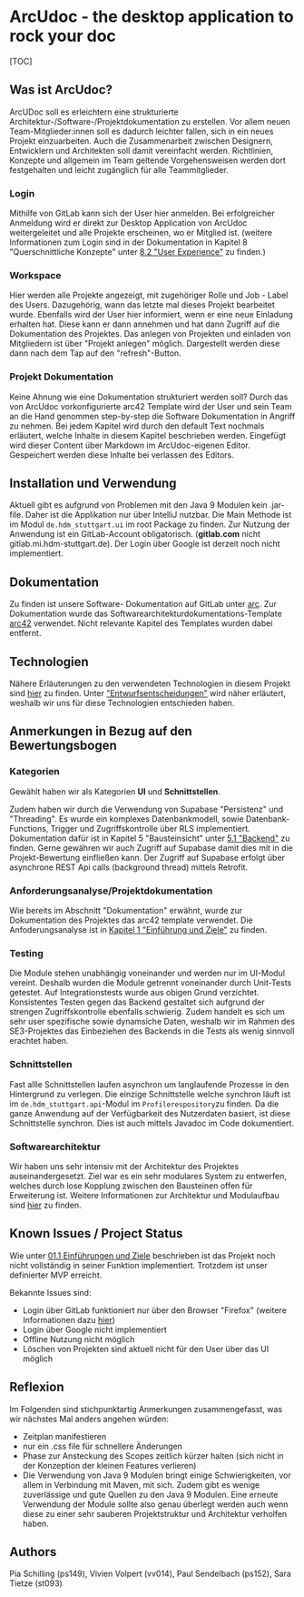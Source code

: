 

# ArcUdoc - the desktop application to rock your doc

[TOC]



## Was ist ArcUdoc?

ArcUDoc soll es erleichtern eine strukturierte Architektur-/Software-/Projektdokumentation zu erstellen. Vor allem neuen Team-Mitglieder:innen soll es dadurch leichter fallen, sich in ein neues Projekt einzuarbeiten. Auch die Zusammenarbeit zwischen Designern, Entwicklern und Architekten soll damit vereinfacht werden. Richtlinien, Konzepte und allgemein im Team geltende Vorgehensweisen werden dort festgehalten und leicht zugänglich für alle Teammitglieder. 

### Login

Mithilfe von GitLab kann sich der User hier anmelden. Bei erfolgreicher Anmeldung wird er direkt zur Desktop Application von ArcUdoc weitergeleitet und alle Projekte erscheinen, wo er Mitglied ist. (weitere Informationen zum Login sind in der Dokumentation in Kapitel 8 "Querschnittliche Konzepte" unter [8.2 "User Experience"](https://gitlab.mi.hdm-stuttgart.de/ps149/se3/-/blob/main/arc/08_Querschnittliche-Konzepte/User-Experience.md) zu finden.)

### Workspace 

Hier werden alle Projekte angezeigt, mit zugehöriger Rolle und Job - Label des Users. Dazugehörig, wann das letzte mal dieses Projekt bearbeitet wurde. Ebenfalls wird der User hier informiert, wenn er eine neue Einladung erhalten hat. Diese kann er dann annehmen und hat dann Zugriff auf die Dokumentation des Projektes. Das anlegen von Projekten und einladen von Mitgliedern ist über "Projekt anlegen" möglich. Dargestellt werden diese dann nach dem Tap auf den "refresh"-Button.

### Projekt Dokumentation

Keine Ahnung wie eine Dokumentation strukturiert werden soll? Durch das von ArcUdoc vorkonfigurierte arc42 Template wird der User und sein Team an die Hand genommen step-by-step die Software Dokumentation in Angriff zu nehmen. Bei jedem Kapitel wird durch den default Text nochmals erläutert, welche Inhalte in diesem Kapitel beschrieben werden. Eingefügt wird dieser Content über Markdown im ArcUdoc-eigenen Editor. Gespeichert werden diese Inhalte bei verlassen des Editors.


## Installation und Verwendung

Aktuell gibt es aufgrund von Problemen mit den Java 9 Modulen kein .jar- file. Daher ist die Applikation nur über IntelliJ nutzbar. Die Main Methode ist im Modul `de.hdm_stuttgart.ui` im root Package zu finden. Zur Nutzung der Anwendung ist ein GitLab-Account obligatorisch. (**gitlab.com** nicht gitlab.mi.hdm-stuttgart.de). Der Login über Google ist derzeit noch nicht implementiert.


## Dokumentation
Zu finden ist unsere Software- Dokumentation auf GitLab unter [arc](https://gitlab.mi.hdm-stuttgart.de/ps149/se3/-/tree/main/arc). Zur Dokumentation wurde das Softwarearchitekturdokumentations-Template [arc42](https://www.arc42.de/overview/) verwendet. Nicht relevante Kapitel des Templates wurden dabei entfernt. 


## Technologien

Nähere Erläuterungen zu den verwendeten Technologien in diesem Projekt sind [hier](https://gitlab.mi.hdm-stuttgart.de/ps149/se3/-/blob/main/arc/04_L%C3%B6sungsstrategie/L%C3%B6sungsstrategie.md) zu finden. Unter ["Entwurfsentscheidungen"](https://gitlab.mi.hdm-stuttgart.de/ps149/se3/-/blob/main/arc/09_Entwurfsentscheidungen/Entwurfsentscheidungen.md) wird näher erläutert, weshalb wir uns für diese Technologien entschieden haben.

## Anmerkungen in Bezug auf den Bewertungsbogen

### Kategorien

Gewählt haben wir als Kategorien **UI** und **Schnittstellen**. 

Zudem haben wir durch die Verwendung von Supabase "Persistenz" und "Threading". Es wurde ein komplexes Datenbankmodell, sowie Datenbank-Functions, Trigger und Zugriffskontrolle über RLS implementiert. Dokumentation dafür ist in Kapitel 5 "Bausteinsicht" unter [5.1 "Backend"](https://gitlab.mi.hdm-stuttgart.de/ps149/se3/-/blob/main/arc/05_Bausteinsicht/Backend.md) zu finden. Gerne gewähren wir auch Zugriff auf Supabase damit dies mit in die Projekt-Bewertung einfließen kann. 
Der Zugriff auf Supabase erfolgt über asynchrone REST Api calls (background thread) mittels Retrofit.

### Anforderungsanalyse/Projektdokumentation

Wie bereits im Abschnitt "Dokumentation" erwähnt, wurde zur Dokumentation des Projektes das arc42 template verwendet. Die Anfoderungsanalyse ist in [Kapitel 1 "Einführung und Ziele"](https://gitlab.mi.hdm-stuttgart.de/ps149/se3/-/tree/main/arc/01_Einf%C3%BChrung-und-Ziele) zu finden. 

### Testing

Die Module stehen unabhängig voneinander und werden nur im UI-Modul vereint. Deshalb wurden die Module getrennt voneinander durch Unit-Tests getestet. Auf Integrationstests wurde aus obigen Grund verzichtet. Konsistentes Testen gegen das Backend gestaltet sich aufgrund der strengen Zugriffskontrolle ebenfalls schwierig. Zudem handelt es sich um sehr user spezifische sowie dynamsiche Daten, weshalb wir im Rahmen des SE3-Projektes das Einbeziehen des Backends in die Tests als wenig sinnvoll erachtet haben. 

### Schnittstellen

Fast allle Schnittstellen laufen asynchron um langlaufende Prozesse in den Hintergrund zu verlegen. Die einzige Schnittstelle welche synchron läuft ist im `de.hdm_stuttgart.api`-Modul im `Profilerespository`zu finden. Da die ganze Anwendung auf der Verfügbarkeit des Nutzerdaten basiert, ist diese Schnittstelle synchron. Dies ist auch mittels Javadoc im Code dokumentiert. 

### Softwarearchitektur

Wir haben uns sehr intensiv mit der Architektur des Projektes auseinandergesetzt. Ziel war es ein sehr modulares System zu entwerfen, welches durch lose Kopplung zwischen den Bausteinen offen für Erweiterung ist. Weitere Informationen zur Architektur und Modulaufbau sind [hier](https://gitlab.mi.hdm-stuttgart.de/ps149/se3/-/blob/main/arc/05_Bausteinsicht/Bausteinsicht.md) zu finden.


## Known Issues / Project Status

Wie unter [01.1 Einführungen und Ziele](https://gitlab.mi.hdm-stuttgart.de/ps149/se3/-/blob/main/arc/01_Einf%C3%BChrung-und-Ziele/Aufgabenstellung.md) beschrieben ist das Projekt noch nicht vollständig in seiner Funktion implementiert. Trotzdem ist unser definierter MVP erreicht. 

Bekannte Issues sind:

- Login über GitLab funktioniert nur über den Browser "Firefox" (weitere Informationen dazu [hier](https://gitlab.mi.hdm-stuttgart.de/ps149/se3/-/blob/main/arc/08_Querschnittliche-Konzepte/User-Experience.md))
- Login über Google nicht implementiert
- Offline Nutzung nicht möglich
- Löschen von Projekten sind aktuell nicht für den User über das UI möglich


## Reflexion
Im Folgenden sind stichpunktartig Anmerkungen zusammengefasst, was wir nächstes Mal anders angehen würden:
- Zeitplan manifestieren
- nur ein .css file für schnellere Änderungen
- Phase zur Ansteckung des Scopes zeitlich kürzer halten (sich nicht in der Konzeption der kleinen Features verlieren)
- Die Verwendung von Java 9 Modulen bringt einige Schwierigkeiten, vor allem in Verbindung mit Maven, mit sich. Zudem gibt es wenige zuverlässige und gute Quellen zu den Java 9 Modulen. Eine erneute Verwendung der Module sollte also genau überlegt werden auch wenn diese zu einer sehr sauberen Projektstruktur und Architektur verholfen haben.


## Authors
Pia Schilling (ps149), Vivien Volpert (vv014), Paul Sendelbach (ps152), Sara Tietze (st093)



